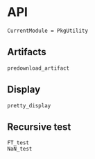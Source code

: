 # API
```@meta
CurrentModule = PkgUtility
```




## Artifacts

```@docs
predownload_artifact
```




## Display

```@docs
pretty_display
```




## Recursive test

```@docs
FT_test
NaN_test
```

